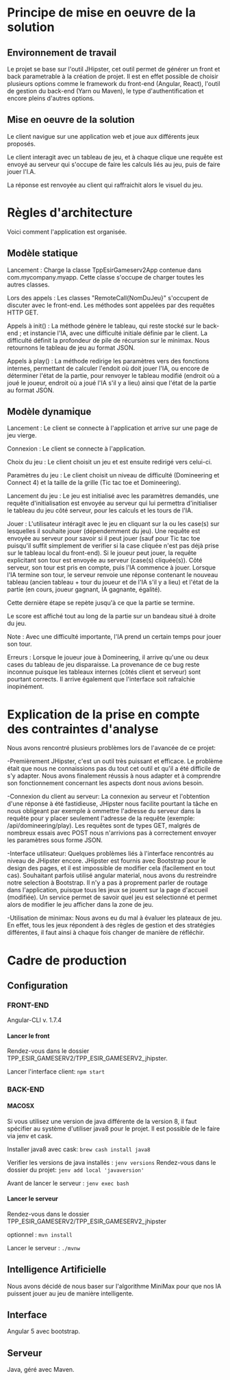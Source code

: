 # Principe de mise en oeuvre de la solution

## Environnement de travail
Le projet se base sur l'outil JHipster, cet outil permet de générer un front et back parametrable à la création de projet. Il est en effet possible de choisir plusieurs options comme le framework du front-end (Angular, React), l'outil de gestion du back-end (Yarn ou Maven), le type d'authentification et encore pleins d'autres options.

## Mise en oeuvre de la solution
Le client navigue sur une application web et joue aux différents jeux proposés.

Le client interagit avec un tableau de jeu, et à chaque clique une requête est envoyé au serveur qui s'occupe de faire les calculs liés au jeu, puis de faire jouer l'I.A.

La réponse est renvoyée au client qui raffraichit alors le visuel du jeu.

# Règles d'architecture
Voici comment l'application est organisée.

## Modèle statique

Lancement : Charge la classe TppEsirGameserv2App contenue dans com.mycompany.myapp. Cette classe s'occupe de charger toutes les autres classes.

Lors des appels : Les classes "RemoteCall{NomDuJeu}" s'occupent de discuter avec le front-end. Les méthodes sont appelées par des requêtes HTTP GET.

Appels à init() : La méthode génère le tableau, qui reste stocké sur le back-end ; et instancie l'IA, avec une difficulté initiale définie par le client. La difficulté définit la profondeur de pile de récursion sur le minimax. Nous retournons le tableau de jeu au format JSON.

Appels à play() : La méthode redirige les paramètres vers des fonctions internes, permettant de calculer l'endoit où doit jouer l'IA, ou encore de déterminer l'état de la partie, pour renvoyer le tableau modifié (endroit où a joué le joueur, endroit où a joué l'IA s'il y a lieu) ainsi que l'état de la partie au format JSON.

## Modèle dynamique
Lancement : Le client se connecte à l'application et arrive sur une page de jeu vierge.

Connexion : Le client se connecte à l'application.

Choix du jeu : Le client choisit un jeu et est ensuite redirigé vers celui-ci.

Paramètres du jeu : Le client choisit un niveau de difficulté (Domineering et Connect 4) et la taille de la grille (Tic tac toe et Domineering).

Lancement du jeu : Le jeu est initialisé avec les paramètres demandés, une requête d'initialisation est envoyée au serveur qui lui permettra d'initialiser le tableau du jeu côté serveur, pour les calculs et les tours de l'IA.

Jouer : L'utilisateur intéragit avec le jeu en cliquant sur la ou les case(s) sur lesquelles il souhaite jouer (dépendemment du jeu). Une requête est envoyée au serveur pour savoir si il peut jouer (sauf pour Tic tac toe puisqu'il suffit simplement de verifier si la case cliquée n'est pas déjà prise sur le tableau local du front-end).
Si le joueur peut jouer, la requête explicitant son tour est envoyée au serveur (case(s) cliquée(s)). Côté serveur, son tour est pris en compte, puis l'IA commence à jouer. Lorsque l'IA termine son tour, le serveur renvoie une réponse contenant le nouveau tableau (ancien tableau + tour du joueur et de l'IA s'il y a lieu) et l'état de la partie (en cours, joueur gagnant, IA gagnante, égalité).

Cette dernière étape se repète jusqu'à ce que la partie se termine.

Le score est affiché tout au long de la partie sur un bandeau situé à droite du jeu.

Note : Avec une difficulté importante, l'IA prend un certain temps pour jouer son tour.

Erreurs : Lorsque le joueur joue à Domineering, il arrive qu'une ou deux cases du tableau de jeu disparaisse. La provenance de ce bug reste inconnue puisque les tableaux internes (côtés client et serveur) sont pourtant corrects.
Il arrive également que l'interface soit rafraîchie inopinément.

# Explication de la prise en compte des contraintes d'analyse
Nous avons rencontré plusieurs problèmes lors de l'avancée de ce projet:

-Premièrement JHipster, c'est un outil très puissant et efficace. Le problème était que nous ne connaissions pas du tout cet outil et qu'il a été difficile de s'y adapter. 
Nous avons finalement réussis à nous adapter et à comprendre son fonctionnement concernant les aspects dont nous avions besoin.

-Connexion du client au serveur: La connexion au serveur et l'obtention d'une réponse à été fastidieuse, JHipster nous facilite pourtant la tâche en nous obligeant par exemple à ommettre l'adresse du serveur dans la requête pour y placer seulement l'adresse de la requête (exemple: /api/domineering/play).
Les requêtes sont de types GET, malgrés de nombreux essais avec POST nous n'arrivions pas à correctement envoyer les paramètres sous forme JSON.

-Interface utilisateur: Quelques problèmes liés à l'interface rencontrés au niveau de JHipster encore. JHipster est fournis avec Bootstrap pour le design des pages, et il est impossible de modifier cela (facilement en tout cas). Souhaitant parfois utilisé angular material, nous avons du restreindre notre selection à Bootstrap.
Il n'y a pas à proprement parler de routage dans l'application, puisque tous les jeux se jouent sur la page d'accueil (modifiée). Un service permet de savoir quel jeu est selectionné et permet alors de modifier le jeu afficher dans la zone de jeu.

-Utilisation de minimax: Nous avons eu du mal à évaluer les plateaux de jeu. En effet, tous les jeux répondent à des règles de gestion et des stratégies différentes, il faut ainsi à chaque fois changer de manière de réfléchir.

# Cadre de production

## Configuration
### FRONT-END
Angular-CLI v. 1.7.4

#### Lancer le front
Rendez-vous dans le dossier TPP_ESIR_GAMESERV2/TPP_ESIR_GAMESERV2_jhipster.

Lancer l'interface client: ```npm start```

### BACK-END
#### MACOSX
Si vous utilisez une version de java différente de la version 8, il faut spécifier au système d'utiliser java8 pour le projet.
Il est possible de le faire via jenv et cask.

Installer java8 avec cask: ```brew cash install java8```

Verifier les versions de java installés : ```jenv versions```
Rendez-vous dans le dossier du projet: ```jenv add local 'javaversion'```

Avant de lancer le serveur : ```jenv exec bash```

#### Lancer le serveur
Rendez-vous dans le dossier TPP_ESIR_GAMESERV2/TPP_ESIR_GAMESERV2_jhipster

optionnel : ```mvn install```

Lancer le serveur : ```./mvnw```

## Intelligence Artificielle
Nous avons décidé de nous baser sur l'algorithme MiniMax pour que nos IA puissent jouer au jeu de manière intelligente.

## Interface
Angular 5 avec bootstrap.

## Serveur
Java, géré avec Maven.
